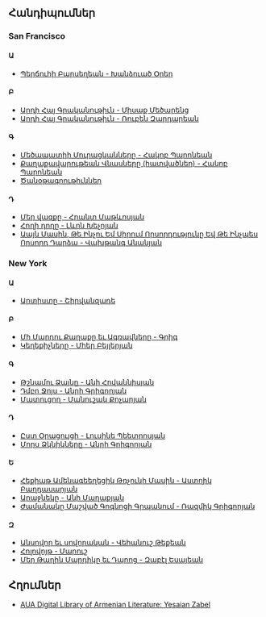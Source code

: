 ## Հանդիպումներ

### San Francisco

#### Ա 
- [Պերճուհի Բարսեղեան - Խանձուած Օրեր](%D5%8A%D5%A5%D6%80%D5%B3%D5%B8%D6%82%D5%B0%D5%AB%20%D4%B2%D5%A1%D6%80%D5%BD%D5%A5%D5%B2%D5%A5%D5%A1%D5%B6/%D4%BD%D5%A1%D5%B6%D5%B1%D5%B8%D6%82%D5%A1%D5%AE%20%D5%95%D6%80%D5%A5%D6%80%20(%D5%B0%D5%A1%D5%BF%D5%BE%D5%A1%D5%AE).pdf)

#### Բ 
- [Արդի Հայ Գրականութիւն - Միսաք Մեծարենց](%D4%B1%D6%80%D5%A4%D5%AB%20%D5%80%D5%A1%D5%B5%20%D4%B3%D6%80%D5%A1%D5%AF%D5%A1%D5%B6%D5%B8%D6%82%D5%A9%D5%AB%D6%82%D5%B6/%D5%84%D5%AB%D5%BD%D5%A1%D6%84%20%D5%84%D5%A5%D5%AE%D5%A1%D6%80%D5%A5%D5%B6%D6%81.pdf)
- [Արդի Հայ Գրականութիւն - Ռուբեն Զարդարեան](%D4%B1%D6%80%D5%A4%D5%AB%20%D5%80%D5%A1%D5%B5%20%D4%B3%D6%80%D5%A1%D5%AF%D5%A1%D5%B6%D5%B8%D6%82%D5%A9%D5%AB%D6%82%D5%B6/%D5%8C%D5%B8%D6%82%D5%A2%D5%A5%D5%B6%20%D4%B6%D5%A1%D6%80%D5%A4%D5%A1%D6%80%D5%A5%D5%A1%D5%B6.pdf)

#### Գ
- [Մեծապատիի Մուրացկանները - Հակոբ Պարոնեան](Հակոբ%20Պարոնեան/Մեծապատիի%20Մուրացկանները.pdf)
- [Քաղաքավարութեան Վնասները (հատվածներ) - Հակոբ Պարոնեան](Հակոբ%20Պարոնեան/Քաղաքավարութեան%20Վնասները%20(հատվածներ).pdf)
- [Ծանօթագրութիւններ](Հակոբ%20Պարոնեան/Ծանօթագրութիւններ.pdf)

#### Դ
- [Մեր վազքը - Հրանտ Մաթևոսյան](Հրանտ%20Մաթևոսյան/Մեր%20վազքը.txt)
- [Հողի դողը - Լևոն Խեչոյան](Լևոն%20Խեչոյան/Հողի%20դողը.txt)
- [Աայն Մասին, Թե Ինչու Եմ Սիրում Որսորդությունը Եվ Թե Ինչպես Որսորդ Դարձա - Վախթանգ Անանյան](Վախթանգ%20Անանյան/Պատմվածքներ.pdf)

### New York

#### Ա 

- [Արտիստը - Շիրվանզադե](Շիրվանզադե/Արտիստը.pdf)

#### Բ

- [Մի Մարդու Քաղաքը եւ Ագռավները - Գրիգ](%D4%B3%D6%80%D5%AB%D5%A3/%D5%84%D5%AB%20%D5%84%D5%A1%D6%80%D5%A4%D5%B8%D6%82%20%D5%94%D5%A1%D5%B2%D5%A1%D6%84%D5%A8%20%D5%A5%D6%82%20%D4%B1%D5%A3%D5%BC%D5%A1%D5%BE%D5%B6%D5%A5%D6%80%D5%A8%20.pdf)
- [Կեղեքիչները - Մհեր Բեյլերյան](%D5%84%D5%B0%D5%A5%D6%80%20%D4%B2%D5%A5%D5%B5%D5%AC%D5%A5%D6%80%D5%B5%D5%A1%D5%B6/%D4%BF%D5%A5%D5%B2%D5%A5%D6%84%D5%AB%D5%B9%D5%B6%D5%A5%D6%80%D5%A8.pdf)

#### Գ

- [Թշնամու Ձայնը - Անի Հովաննիսյան](Անի%20Հովաննիսյան/Թշնամու%20Ձայնը.pdf)
- [Դմբո Ջոյս - Անրի Գրիգորյան](Անրի%20Գրիգորյան/Դմբո%20Ջոյս.pdf)
- [Մատուցող - Մանուշակ Քոչարյան](Մանուշակ%20Քոչարյան/Մատուցող.pdf)

#### Դ

- [Ըստ Օրացույցի - Լուսինե Պեետրոսյան](Լուսինե%20Պեետրոսյան/Ըստ%20Օրացույցի.pdf)
- [Մորս Ձկնիկները - Անրի Գրիգորյան](Անրի%20Գրիգորյան/Մորս%20Ձկնիկները.pdf)

#### Ե

- [Հեքիաթ Ամենագեեղեցիկ Թռչունի Մասին - Աստղիկ Բաղդասարյան](Աստղիկ%20Բաղդասարյան/Հեքիաթ%20Ամենագեեղեցիկ%20Թռչունի%20Մասին.pdf)
- [Արաջնեկը - Անի Մաղաքյան](Անի%20Մաղաքյան/Արաջնեկը.pdf)
- [Ժամանակը Մաշված Գոգնոցի Գրպանում - Ռազմիկ Գրիգորյան](Ռազմիկ%20Գրիգորյան/Ժամանակը%20Մաշված%20Գոգնոցի%20Գրպանում.pdf)

#### Զ

- [Անսովոր եւ սովորական - Վեհանուշ Թեքեան](https://github.com/Vortan/hador/blob/master/%D5%8E%D5%A5%D5%B0%D5%A1%D5%B6%D5%B8%D6%82%D5%B7%20%D4%B9%D5%A5%D6%84%D5%A5%D5%A1%D5%B6/%D4%B1%D5%B6%D5%BD%D5%B8%D5%BE%D5%B8%D6%80%20%D5%A5%D6%82%20%D5%BD%D5%B8%D5%BE%D5%B8%D6%80%D5%A1%D5%AF%D5%A1%D5%B6%20.pdf)
- [Հոլովոյթ - Մարուշ](https://github.com/Vortan/hador/blob/master/%D5%84%D5%A1%D6%80%D5%B8%D6%82%D5%B7/%D5%80%D5%B8%D5%AC%D5%B8%D5%BE%D5%B8%D5%B5%D5%A9.pdf)
- [Մեր Թաղին Մարդիկը եւ Դպրոց - Զաբէլ Եսայեան](https://github.com/Vortan/hador/blob/master/%D4%B6%D5%A1%D5%A2%D5%A7%D5%AC%20%D4%B5%D5%BD%D5%A1%D5%B5%D5%A5%D5%A1%D5%B6/%D5%84%D5%A5%D6%80%20%D4%B9%D5%A1%D5%B2%D5%AB%D5%B6%20%D5%84%D5%A1%D6%80%D5%A4%D5%AB%D5%AF%D5%A8%20%D5%A5%D6%82%20%D4%B4%D5%BA%D6%80%D5%B8%D6%81%20.pdf)

## Հղումներ

- [AUA Digital Library of 
Armenian Literature: Yesaian Zabel](http://digilib.aua.am/en/%D4%B6%D4%B1%D5%8A%D4%B5%D4%BC%20%D4%B5%D5%8D%D4%B1%D5%85%D4%B5%D4%B1%D5%86/library/549?fbclid=IwAR2RGEQYm1CSvaEOrjnK3rD2lURw0O2rLRMkJMVc4xGpUEuXv4lSjIUFYVY)
